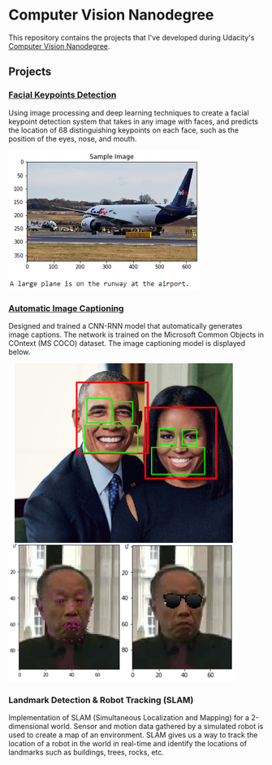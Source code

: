 # Computer Vision Nanodegree 

This repository contains the projects that I've developed during Udacity's [Computer Vision Nanodegree](https://www.udacity.com/course/computer-vision-nanodegree--nd891).

## Projects

### [Facial Keypoints Detection](https://github.com/HROlive/Computer-Vision-Nanodegree/tree/master/project_1-facial_keypoint%20_detection)

Using image processing and deep learning techniques to create a facial keypoint detection system that takes in any image with faces, and predicts the location of 68 distinguishing keypoints on each face, such as the position of the eyes, nose, and mouth.

![Caption Inference](images/caption_inference.jpg)

### [Automatic Image Captioning](https://github.com/HROlive/Computer-Vision-Nanodegree/tree/master/project_2-image_captioning)

Designed and trained a CNN-RNN model that automatically generates image captions. The network is trained on the Microsoft Common Objects in COntext (MS COCO) dataset. The image captioning model is displayed below.

![Keypoint Detection Inference](images/facial_keypoint_inference.jpg)

### Landmark Detection & Robot Tracking (SLAM)

Implementation of SLAM (Simultaneous Localization and Mapping) for a 2-dimensional world. Sensor and motion data gathered by a simulated robot is used to create a map of an environment. SLAM gives us a way to track the location of a robot in the world in real-time and identify the locations of landmarks such as buildings, trees, rocks, etc.
